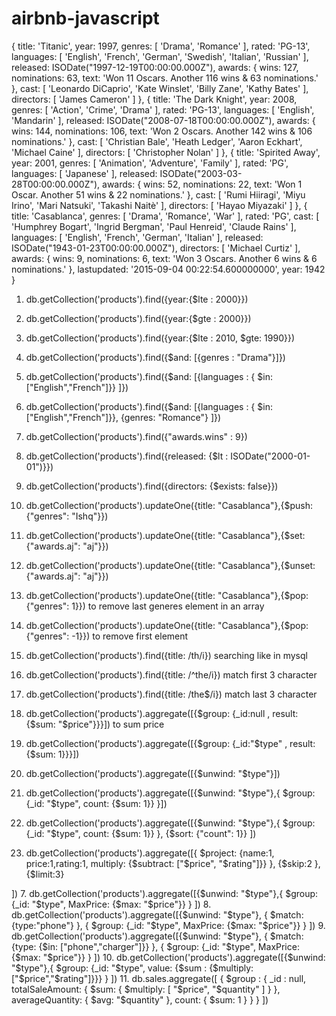 # airbnb-javascript
{
      title: 'Titanic',
      year: 1997,
      genres: [ 'Drama', 'Romance' ],
      rated: 'PG-13',
      languages: [ 'English', 'French', 'German', 'Swedish', 'Italian', 'Russian' ],
      released: ISODate("1997-12-19T00:00:00.000Z"),
      awards: {
         wins: 127,
         nominations: 63,
         text: 'Won 11 Oscars. Another 116 wins & 63 nominations.'
      },
      cast: [ 'Leonardo DiCaprio', 'Kate Winslet', 'Billy Zane', 'Kathy Bates' ],
      directors: [ 'James Cameron' ]
   },
   {
      title: 'The Dark Knight',
      year: 2008,
      genres: [ 'Action', 'Crime', 'Drama' ],
      rated: 'PG-13',
      languages: [ 'English', 'Mandarin' ],
      released: ISODate("2008-07-18T00:00:00.000Z"),
      awards: {
         wins: 144,
         nominations: 106,
         text: 'Won 2 Oscars. Another 142 wins & 106 nominations.'
      },
      cast: [ 'Christian Bale', 'Heath Ledger', 'Aaron Eckhart', 'Michael Caine' ],
      directors: [ 'Christopher Nolan' ]
   },
   {
      title: 'Spirited Away',
      year: 2001,
      genres: [ 'Animation', 'Adventure', 'Family' ],
      rated: 'PG',
      languages: [ 'Japanese' ],
      released: ISODate("2003-03-28T00:00:00.000Z"),
      awards: {
         wins: 52,
         nominations: 22,
         text: 'Won 1 Oscar. Another 51 wins & 22 nominations.'
      },
      cast: [ 'Rumi Hiiragi', 'Miyu Irino', 'Mari Natsuki', 'Takashi Naitè' ],
      directors: [ 'Hayao Miyazaki' ]
   },
   {
      title: 'Casablanca',
      genres: [ 'Drama', 'Romance', 'War' ],
      rated: 'PG',
      cast: [ 'Humphrey Bogart', 'Ingrid Bergman', 'Paul Henreid', 'Claude Rains' ],
      languages: [ 'English', 'French', 'German', 'Italian' ],
      released: ISODate("1943-01-23T00:00:00.000Z"),
      directors: [ 'Michael Curtiz' ],
      awards: {
         wins: 9,
         nominations: 6,
         text: 'Won 3 Oscars. Another 6 wins & 6 nominations.'
      },
      lastupdated: '2015-09-04 00:22:54.600000000',
      year: 1942
   }


1. db.getCollection('products').find({year:{$lte : 2000}})
2. db.getCollection('products').find({year:{$gte : 2000}})
3. db.getCollection('products').find({year:{$lte : 2010, $gte: 1990}})
4. db.getCollection('products').find({$and: [{genres : "Drama"}]})
5. db.getCollection('products').find({$and: [{languages : { $in: ["English","French"]}} ]})
6. db.getCollection('products').find({$and: [{languages : { $in: ["English","French"]}}, {genres: "Romance"} ]})
7. db.getCollection('products').find({"awards.wins" : 9})
8. db.getCollection('products').find({released: {$lt : ISODate("2000-01-01")}})
9. db.getCollection('products').find({directors: {$exists: false}})
10. db.getCollection('products').updateOne({title: "Casablanca"},{$push: {"genres": "Ishq"}})
11. db.getCollection('products').updateOne({title: "Casablanca"},{$set: {"awards.aj": "aj"}})
12. db.getCollection('products').updateOne({title: "Casablanca"},{$unset: {"awards.aj": "aj"}})
13. db.getCollection('products').updateOne({title: "Casablanca"},{$pop: {"genres": 1}}) to remove last generes element in an array
14. db.getCollection('products').updateOne({title: "Casablanca"},{$pop: {"genres": -1}}) to remove first element
15. db.getCollection('products').find({title: /th/i}) searching like in mysql
16. db.getCollection('products').find({title: /^the/i}) match first 3 character
17. db.getCollection('products').find({title: /the$/i}) match last 3 character

1. db.getCollection('products').aggregate([{$group: {_id:null , result: {$sum: "$price"}}}]) to sum price
2. db.getCollection('products').aggregate([{$group: {_id:"$type" , result: {$sum: 1}}}])
3. db.getCollection('products').aggregate([{$unwind: "$type"}])
4. db.getCollection('products').aggregate([{$unwind: "$type"},{
    $group: {_id: "$type", count: {$sum: 1}}
    }])
5. db.getCollection('products').aggregate([{$unwind: "$type"},{
    $group: {_id: "$type", count: {$sum: 1}}
},
    {$sort: {"count": 1}}
    ])
6. db.getCollection('products').aggregate([{
    $project: {name:1, price:1,rating:1, multiply: {$subtract: ["$price", "$rating"]}}
    },
    {$skip:2 },{$limit:3}
    
])
7. db.getCollection('products').aggregate([{$unwind: "$type"},{
    $group: {_id: "$type", MaxPrice: {$max: "$price"}}
    }
])
8. db.getCollection('products').aggregate([{$unwind: "$type"},
{
    $match: {type:"phone"}
},
{
    $group: {_id: "$type", MaxPrice: {$max: "$price"}}
    }
])
9. db.getCollection('products').aggregate([{$unwind: "$type"},
{
    $match: {type: {$in: ["phone","charger"]}}
},
{
    $group: {_id: "$type", MaxPrice: {$max: "$price"}}
    }
])
10. db.getCollection('products').aggregate([{$unwind: "$type"},{
    $group: {_id: "$type", value: {$sum : {$multiply: ["$price","$rating"]}}}
    }
])
11. db.sales.aggregate([
  {
    $group : {
       _id : null,
       totalSaleAmount: { $sum: { $multiply: [ "$price", "$quantity" ] } },
       averageQuantity: { $avg: "$quantity" },
       count: { $sum: 1 }
    }
  }
 ])
